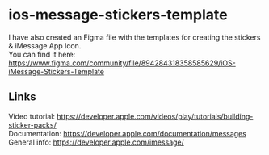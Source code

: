 # ios-message-stickers-template

I have also created an Figma file with the templates for creating the stickers & iMessage App Icon.  
You can find it here: https://www.figma.com/community/file/894284318358585629/iOS-iMessage-Stickers-Template


## Links
Video tutorial: https://developer.apple.com/videos/play/tutorials/building-sticker-packs/  
Documentation: https://developer.apple.com/documentation/messages  
General info: https://developer.apple.com/imessage/
